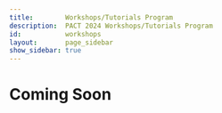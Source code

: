 ```yaml
---
title:        Workshops/Tutorials Program
description:  PACT 2024 Workshops/Tutorials Program
id:           workshops
layout:       page_sidebar
show_sidebar: true
---
```


# Coming Soon
